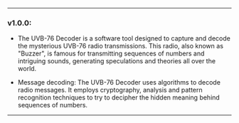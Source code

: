 ----------

### v1.0.0:

- The UVB-76 Decoder is a software tool designed to capture and decode the mysterious UVB-76 radio transmissions. This radio, also known as "Buzzer", is famous for transmitting sequences of numbers and intriguing sounds, generating speculations and theories all over the world.

- Message decoding: The UVB-76 Decoder uses algorithms to decode radio messages. It employs cryptography, analysis and pattern recognition techniques to try to decipher the hidden meaning behind sequences of numbers.

- ----------
